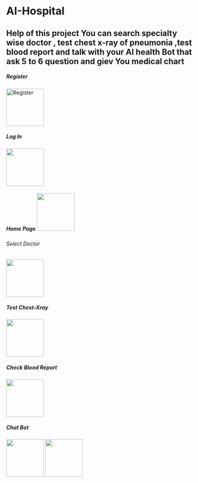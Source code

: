 # AI-Hospital
<h2>Help of this project You can search specialty wise doctor  , test chest x-ray of pneumonia ,test blood report and talk with your AI health Bot that ask 5 to 6 question and giev You medical chart </h2>

<h5>Register</h5>
<img src="https://github.com/user-attachments/assets/5d82c623-e858-40c0-a9dd-a2e77a4c065d" width="100" height="auto" alt="Register">
<h5>Log In</h5>
<img src='https://github.com/user-attachments/assets/0cfe2d03-4e1e-4f9b-a12e-95a303c0e963' width="100" height="auto">
<h5>Home Page</5>
<img src='https://github.com/user-attachments/assets/7a31267c-f166-402c-aee7-f7f866154ba8'width="100" height="auto">
<h6>Select Doctor</h6>
<img src='https://github.com/user-attachments/assets/d93a088b-b536-4be7-8ddc-52db0df21d06'width="100" height="auto">
<h5>Test Chest-Xray</h5>
<img src='https://github.com/user-attachments/assets/f50b5386-a09b-45ba-a2a1-4780364c94e7' width="100" height="auto">
<h5>Check Blood Report</h5>
<img src='https://github.com/user-attachments/assets/d5f101e8-e6ad-47f2-b630-c375ab027afa' width="100" height="auto">
<h5>Chat Bot</h5>
<img src='https://github.com/user-attachments/assets/474e5ef9-8a1d-40c8-93e8-b3e2137d164b' width="100" height="auto">
<img src='https://github.com/user-attachments/assets/586317a9-9a9b-4840-98ac-dab3c3088ae4' width="100" height="auto">
